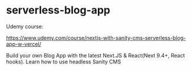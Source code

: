 # serverless-blog-app

Udemy course:

https://www.udemy.com/course/nextjs-with-sanity-cms-serverless-blog-app-w-vercel/

Build your own Blog App with the latest Next.JS & React(Next 9.4+, React hooks). Learn how to use headless Sanity CMS
